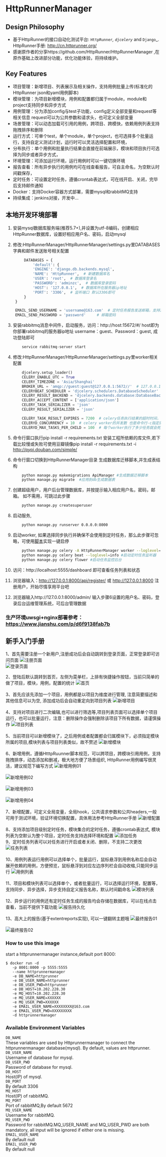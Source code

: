 HttpRunnerManager
=================

Design Philosophy
-----------------

- 基于HttpRunner的接口自动化测试平台: `HttpRunner`_, `djcelery`_ and `Django`_. HttpRunner手册: http://cn.httprunner.org/
- 感谢原作者的分享https://github.com/HttpRunner/HttpRunnerManager ,在原作基础上改进部分功能，优化功能体验，将持续维护。

Key Features
------------

- 项目管理：新增项目、列表展示及相关操作，支持用例批量上传(标准化的HttpRunner json和yaml用例脚本)
- 模块管理：为项目新增模块，用例和配置都归属于module，module和project支持同步和异步方式
- 用例管理：分为添加config与test子功能，config定义全部变量和request等相关信息 request可以为公共参数和请求头，也可定义全部变量
- 场景管理：可以动态加载可引用的用例，跨项目、跨模快，依赖用例列表支持拖拽排序和删除
- 运行方式：可单个test，单个module，单个project，也可选择多个批量运行，支持自定义测试计划，运行时可以灵活选择配置和环境，
- 分布执行：单个用例和批量执行结果会直接在前端展示，模块和项目执行可选择为同步或者异步方式，
- 环境管理：可添加运行环境，运行用例时可以一键切换环境
- 报告查看：所有异步执行的用例均可在线查看报告，可自主命名，为空默认时间戳保存，
- 定时任务：可设置定时任务，遵循crontab表达式，可在线开启、关闭，完毕后支持邮件通知
- Docker：支持Docker容器方式部署，需要mysql和rabbitMQ支持
- 持续集成：jenkins对接，开发中...

本地开发环境部署
--------
1. 安装mysql数据库服务端(推荐5.7+),并设置为utf-8编码，创建相应HttpRunner数据库，设置好相应用户名、密码，启动mysql

2. 修改:HttpRunnerManager/HttpRunnerManager/settings.py里DATABASES字典和邮件发送账号相关配置
   ```python
        DATABASES = {
            'default': {
            'ENGINE': 'django.db.backends.mysql',
            'NAME': 'HttpRunner',  # 新建数据库名
            'USER': 'root',  # 数据库登录名
            'PASSWORD': 'adminzc',  # 数据库登录密码
            'HOST': '127.0.0.1',  # 数据库所在服务器ip地址
            'PORT': '3306',  # 监听端口 默认3306即可
        }
    }

    EMAIL_SEND_USERNAME = 'username@163.com'  # 定时任务报告发送邮箱，支持163,qq,sina,企业qq邮箱等，注意需要开通smtp服务
    EMAIL_SEND_PASSWORD = 'password'     # 邮箱密码
    ```
3. 安装rabbitmq消息中间件，启动服务，访问：http://host:15672/#/ host即为你部署rabbitmq的服务器ip地址
   username：guest、Password：guest, 成功登陆即可
    ```bash
        service rabbitmq-server start
    ```

4. 修改:HttpRunnerManager/HttpRunnerManager/settings.py里worker相关配置
    ```python
        djcelery.setup_loader()
        CELERY_ENABLE_UTC = True
        CELERY_TIMEZONE = 'Asia/Shanghai'
        BROKER_URL = 'amqp://guest:guest@127.0.0.1:5672//'  # 127.0.0.1即为rabbitmq-server所在服务器ip地址
        CELERYBEAT_SCHEDULER = 'djcelery.schedulers.DatabaseScheduler'
        CELERY_RESULT_BACKEND = 'djcelery.backends.database:DatabaseBackend'
        CELERY_ACCEPT_CONTENT = ['application/json']
        CELERY_TASK_SERIALIZER = 'json'
        CELERY_RESULT_SERIALIZER = 'json'

        CELERY_TASK_RESULT_EXPIRES = 7200  # celery任务执行结果的超时时间，
        CELERYD_CONCURRENCY = 10  # celery worker的并发数 也是命令行-c指定的数目 根据服务器配置实际更改 默认10
        CELERYD_MAX_TASKS_PER_CHILD = 100  # 每个worker执行了多少任务就会死掉，我建议数量可以大一些，默认100
    ```

5. 命令行窗口执行pip install -r requirements.txt 安装工程所依赖的库文件,若下载比较慢或失败可使用豆瓣镜像pip install -r requirements.txt -i http://pypi.douban.com/simple/

6. 命令行窗口切换到HttpRunnerManager目录 生成数据库迁移脚本,并生成表结构
    ```bash
        python manage.py makemigrations ApiManager #生成数据迁移脚本
        python manage.py migrate  #应用到db生成数据表
    ```

7. 创建超级用户，用户后台管理数据库，并按提示输入相应用户名，密码，邮箱。 如不需用，可跳过此步骤
    ```bash
        python manage.py createsuperuser
    ```

8. 启动服务,
    ```bash
        python manage.py runserver 0.0.0.0:8000
    ```

9. 启动worker, 如果选择同步执行并确保不会使用到定时任务，那么此步骤可忽略，可使用[脚本](celeryAll.sh)实现一键启停
    ```bash
        python manage.py celery -A HttpRunnerManager worker --loglevel=info  #启动worker
        python manage.py celery beat --loglevel=info #启动定时任务监听器
        python manage.py celery flower #启动任务监控后台
    ```

10. 访问：http://localhost:5555/dashboard 即可查看任务列表和状态

11. 浏览器输入：http://127.0.0.1:8000/api/register/ 或 http://127.0.0.1:8000 注册用户，开始尽情享用平台吧

12. 浏览器输入http://127.0.0.1:8000/admin/  输入步骤6设置的用户名、密码，登录后台运维管理系统，可后台管理数据

### 生产环境uwsgi+nginx部署参考：https://www.jianshu.com/p/d6f9138fab7b

新手入门手册
-----------
1、首先需要注册一个新用户,注册成功后会自动跳转到登录页面，正常登录即可访问页面
![注册页面](https://github.com/HttpRunner/HttpRunnerManager/blob/master/images/register_01.jpg)<br>
![登录页面](https://github.com/HttpRunner/HttpRunnerManager/blob/master/images/login_01.jpg)<br>

2、登陆后默认跳转到首页，左侧为菜单栏，上排有快捷操作按钮，当前只简单的做了项目，模块，用例，配置的统计
![首页](https://github.com/HttpRunner/HttpRunnerManager/blob/master/images/index_01.jpg)<br>
<br>
3、首先应该先添加一个项目，用例都是以项目为维度进行管理, 注意简要描述和其他信息可以为空, 添加成功后会自动重定向到项目列表
![新增项目](https://github.com/HttpRunner/HttpRunnerManager/blob/master/images/add_project_01.png)<br>
<br>
4、支持对项目进行二次编辑,也可以进行筛选等,项目列表页面可以选择单个项目运行，也可以批量运行，注意：删除操作会强制删除该项目下所有数据，请谨慎操作
![项目列表](https://github.com/HttpRunner/HttpRunnerManager/blob/master/images/project_list_01.jpg)<br>
<br>
5、当前项目可以新增模块了，之后用例或者配置都会归属模块下，必须指定模块所属的项目,模块列表与项目列表类似，故不赘述
![新增模块](https://github.com/HttpRunner/HttpRunnerManager/blob/master/images/add_module_01.jpg)<br>
<br>
6、新增用例，遵循HtttpRuunner脚本规范，可以跨项目，跨模块引用用例，支持拖拽排序，动态添加和删减，极大地方便了场景组织, HttpRunner用例编写很灵活，建议规范下编写方式
![新增用例01](https://github.com/HttpRunner/HttpRunnerManager/blob/master/images/add_case_01.jpg)<br>
<br>
![新增用例02](https://github.com/HttpRunner/HttpRunnerManager/blob/master/images/add_case_02.jpg)<br>
<br>
![新增用例03](https://github.com/HttpRunner/HttpRunnerManager/blob/master/images/add_case_03.jpg)<br>
<br>
![新增用例04](https://github.com/HttpRunner/HttpRunnerManager/blob/master/images/add_case_04.jpg)<br>
<br>
7、新增配置，可定义全局变量，全局hook，公共请求参数和公共headers,一般可用于测试环境，验证环境切换配置，具体用法参考HttpRunner手册
![新增配置](https://github.com/HttpRunner/HttpRunnerManager/blob/master/images/add_config_01.jpg)<br>
<br>
8、支持添加项目级别定时任务，模块集合的定时任务，遵循crontab表达式, 模块列表为空默认为整个项目，定时任务支持选择环境和配置
![添加任务](https://github.com/HttpRunner/HttpRunnerManager/blob/master/images/add_tasks_01.jpg)<br>
9、定时任务列表可以对任务进行开启或者关闭、删除，不支持二次更改
![任务列表](https://github.com/HttpRunner/HttpRunnerManager/blob/master/images/tasks_list_01.jpg)<br>
<br>
10、用例列表运行用例可以选择单个，批量运行，鼠标悬浮到用例名称后会自动展开依赖的用例，方便预览，鼠标悬浮到对应左边序列栏会自动收缩,只能同步运行
![用例列表](https://github.com/HttpRunner/HttpRunnerManager/blob/master/images/test_list_01.jpg)<br>
<br>
11、项目和模块列表可以选择单个，或者批量运行，可以选择运行环境，配置等，支持同步、异步选择，异步支持自定义报告名称，默认时间戳命名
![模块列表](https://github.com/HttpRunner/HttpRunnerManager/blob/master/images/module_list_01.jpg)<br>
<br>
12、异步运行的用例还有定时任务生成的报告均会存储在数据库，可以在线点击查看，当前不提供下载功能
![报告持久化](https://github.com/HttpRunner/HttpRunnerManager/blob/master/images/report_list_01.jpg)<br>
<br>
13、高大上的报告(基于extentreports实现), 可以一键翻转主题哦
![最终报告01](https://github.com/HttpRunner/HttpRunnerManager/blob/master/images/reports_01.jpg)<br>
<br>
![最终报告02](https://github.com/HttpRunner/HttpRunnerManager/blob/master/images/reports_02.jpg)<br>



### How to use this image
start a  httprunnermanager instance,default port 8000:
```commandline
$ docker run -d 
   -p 8001:8000 -p 5555:5555 
   --name httprunnermanager
   -e DB_NAME=httprunner 
   -e DB_USER_NAME=httprunner 
   -e DB_USER_PWD=httprunner 
   -e DB_HOST=10.202.228.30 
   -e MQ_HOST=10.202.228.30 
   -e MQ_USER_NAME=XXXXXX 
   -e MQ_USER_PWD=XXXXXX 
   -e EMAIL_USER_NAME=XXXXXXXX@163.com 
   -e EMAIL_USER_PWD=XXXXXXXXX  
   -d httprunnermanager
```
### Available Environment Variables
`DB_NAME`     
These variables are used by Httprunnermanager to connect the httprunnermanager database(mysql). By default, values are httprunner.       
`DB_USER_NAME`     
Username of database for mysql.       
`DB_USER_PWD`        
Password of database for mysql.       
`DB_HOST`     
Host(IP) of mysql.       
`DB_PORT`      
By default 3306      
`MQ_HOST`       
Host(IP) of rabbitMQ.      
`MQ_PORT`      
Port of rabbitMQ,By default 5672      
`MQ_USER_NAME`      
Username for rabbitMQ.        
`MQ_USER_PWD`       
Password for rabbitMQ.MQ_USER_NAME and MQ_USER_PWD are both mandatory, all input will be ignored if either one is missing.      
`EMAIL_USER_NAME`    
By default null      
`EMAIL_USER_PWD`      
By default null








